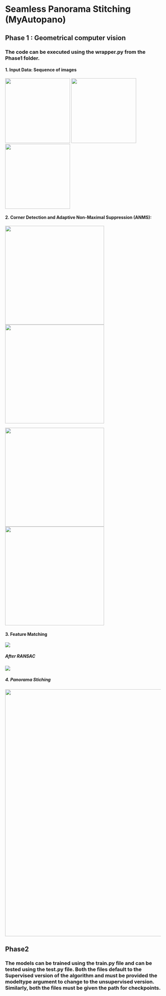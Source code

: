 # Seamless Panorama Stitching (MyAutopano)

## Phase 1 : Geometrical computer vision
### The code can be executed using the wrapper.py from the Phase1 folder.

#### 1. Input Data: Sequence of images
<p float="left">
  <img src="https://github.com/takud1/seamless-panorama-stitching/assets/124741847/e3cf413f-fc69-43b7-84e3-764243d69a66" width="210" />
  <img src="https://github.com/takud1/seamless-panorama-stitching/assets/124741847/0345f923-d870-4dee-9034-3a3418a20f61" width="210" />
  <img src="https://github.com/takud1/seamless-panorama-stitching/assets/124741847/32f0bfe3-df91-42b3-a0bc-b9a6a8c6bb8f" width="210" />
</p>

#### 2. Corner Detection and Adaptive Non-Maximal Suppression (ANMS):

<p float="left">
  <img src="https://github.com/takud1/seamless-panorama-stitching/assets/124741847/004757be-cc01-4ed9-9c81-465349112c7b" width="320" />
  <img src="https://github.com/takud1/seamless-panorama-stitching/assets/124741847/6ac85493-4b62-4875-ba8f-63174c92bcd8" width="320" />
</p>
<p float="left">
  <img src="https://github.com/takud1/seamless-panorama-stitching/assets/124741847/f5b50a09-8aa3-4036-8c3b-747c51eb89a2" width="320" />
  <img src="https://github.com/takud1/seamless-panorama-stitching/assets/124741847/f4b01346-27fb-4b54-9b0c-3cb60db81787" width="320" />
</p>
  
#### 3. Feature Matching

<p float="left">
    <img src="https://github.com/takud1/seamless-panorama-stitching/assets/124741847/602c9db7-9870-4566-8f4f-093faf910c35"/> 
</p>

##### After RANSAC

<p float="left">
    <img src="https://github.com/takud1/seamless-panorama-stitching/assets/124741847/cfe0c54d-7bc7-47bd-99c8-2945add88d09"/> 
</p>

##### 4. Panorama Stiching

<p float="left">
    <img src="https://github.com/takud1/seamless-panorama-stitching/assets/124741847/4127b0ad-fa2d-4260-9bbc-63c3e12242bd" width="800" /> 
</p>

## Phase2

### The models can be trained using the train.py file and can be tested using the test.py file. Both the files default to the Supervised version of the algorithm and must be provided the modeltype argument to change to the unsupervised version. Similarly, both the files must be given the path for checkpoints.
